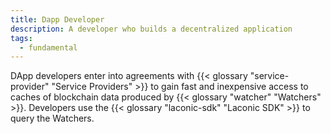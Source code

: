 ```yaml
---
title: Dapp Developer
description: A developer who builds a decentralized application
tags:
  - fundamental
---
```


DApp developers enter into agreements with {{< glossary "service-provider" "Service Providers" >}} to gain fast and inexpensive access to caches of blockchain data produced by {{< glossary "watcher" "Watchers" >}}. Developers use the {{< glossary "laconic-sdk" "Laconic SDK" >}} to query the Watchers. 
